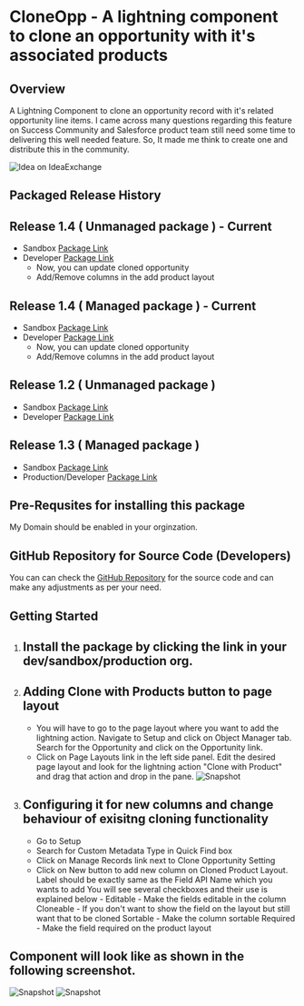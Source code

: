 # CloneOpp - A lightning component to clone an opportunity with it's associated products
## Overview
A Lightning Component to clone an opportunity record with it's related opportunity line items. I came across many questions regarding this feature on Success Community and Salesforce product team still need some time to delivering this well needed feature. So, It made me think to create one and distribute this in the community.

![Idea on IdeaExchange](https://sfcure.files.wordpress.com/2018/06/clone-with-products.png)

## Packaged Release History
## Release 1.4 ( Unmanaged package ) - Current
- Sandbox [Package Link](https://test.salesforce.com/packaging/installPackage.apexp?p0=04t7F000005QwJz)
- Developer [Package Link](https://login.salesforce.com/packaging/installPackage.apexp?p0=04t7F000005QwJz)
   - Now, you can update cloned opportunity
   - Add/Remove columns in the add product layout

## Release 1.4 ( Managed package ) - Current
- Sandbox [Package Link](https://test.salesforce.com/packaging/installPackage.apexp?p0=04tf4000003f1Mn)
- Developer [Package Link](https://login.salesforce.com/packaging/installPackage.apexp?p0=04tf4000003f1Mn)
   - Now, you can update cloned opportunity
   - Add/Remove columns in the add product layout

## Release 1.2 ( Unmanaged package )
- Sandbox [Package Link](https://test.salesforce.com/packaging/installPackage.apexp?p0=04t7F000003iaKl)
- Developer [Package Link](https://login.salesforce.com/packaging/installPackage.apexp?p0=04t7F000003iaKl)

## Release 1.3 ( Managed package ) 
- Sandbox [Package Link](https://test.salesforce.com/packaging/installPackage.apexp?p0=04tf4000003f1Mi)
- Production/Developer [Package Link](https://login.salesforce.com/packaging/installPackage.apexp?p0=04tf4000003f1Mi)

## Pre-Requsites for installing this package
My Domain should be enabled in your orginzation.

## GitHub Repository for Source Code (Developers)
You can can check the [GitHub Repository](https://github.com/sfcure/CloneOpp) for the source code and can make any adjustments as per your need.

## Getting Started
1. ## Install the package by clicking the link in your dev/sandbox/production org.
2. ## Adding Clone with Products button to page layout
   - You will have to go to the page layout where you want to add the lightning action. Navigate to Setup and click on Object Manager tab. Search for the Opportunity and click on the Opportunity link. 
   - Click on Page Layouts link in the left side panel. Edit the desired page layout and look for the lightning action "Clone with Product" and drag that action and drop in the pane.
![Snapshot](https://sfcure.files.wordpress.com/2018/06/screenshot_101.png)
   
3. ## Configuring it for new columns and change behaviour of exisitng cloning functionality
   - Go to Setup 
   - Search for Custom Metadata Type in Quick Find box
   - Click on Manage Records link next to Clone Opportunity Setting
   - Click on New button to add new column on Cloned Product Layout. Label should be exactly same as the Field API Name which you wants to add You will see several checkboxes and their use is explained below -
   Editable - Make the fields editable in the column
   Cloneable - If you don't want to show the field on the layout but still want that to be cloned 
   Sortable - Make the column sortable
   Required - Make the field required on the product layout 


## Component will look like as shown in the following screenshot.
![Snapshot](https://sfcure.com/wp-content/uploads/2019/02/Opportunity.png)
![Snapshot](https://sfcure.com/wp-content/uploads/2019/02/Products.png)
